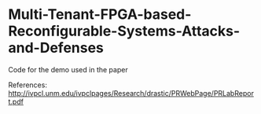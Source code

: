 # Multi-Tenant-FPGA-based-Reconfigurable-Systems-Attacks-and-Defenses
Code for the demo used in the paper

References:
http://ivpcl.unm.edu/ivpclpages/Research/drastic/PRWebPage/PRLabReport.pdf
